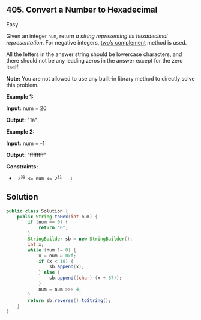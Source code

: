 ## 405\. Convert a Number to Hexadecimal

Easy

Given an integer `num`, return _a string representing its hexadecimal representation_. For negative integers, [two’s complement](https://en.wikipedia.org/wiki/Two%27s_complement) method is used.

All the letters in the answer string should be lowercase characters, and there should not be any leading zeros in the answer except for the zero itself.

**Note:** You are not allowed to use any built-in library method to directly solve this problem.

**Example 1:**

**Input:** num = 26

**Output:** "1a" 

**Example 2:**

**Input:** num = -1

**Output:** "ffffffff" 

**Constraints:**

*   <code>-2<sup>31</sup> <= num <= 2<sup>31</sup> - 1</code>

## Solution

```java
public class Solution {
    public String toHex(int num) {
        if (num == 0) {
            return "0";
        }
        StringBuilder sb = new StringBuilder();
        int x;
        while (num != 0) {
            x = num & 0xf;
            if (x < 10) {
                sb.append(x);
            } else {
                sb.append((char) (x + 87));
            }
            num = num >>> 4;
        }
        return sb.reverse().toString();
    }
}
```